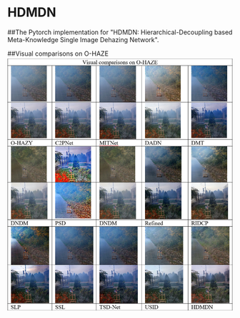 # HDMDN
##The Pytorch implementation for "HDMDN: Hierarchical-Decoupling based Meta-Knowledge Single Image Dehazing Network".

##Visual comparisons on O-HAZE
![image](https://github.com/BJUTsipl/HDMDN/blob/main/O-HAZE/o-haze.png)
